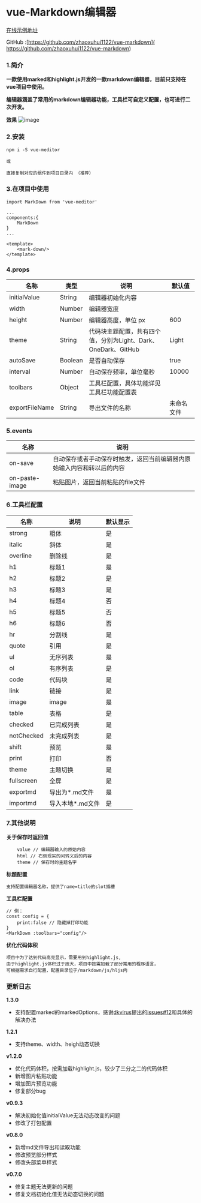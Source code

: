 # vue-Markdown编辑器

[在线示例地址](https://zhaoxuhui1122.github.io/vue-markdown/)

GitHub :[https://github.com/zhaoxuhui1122/vue-markdown]( https://github.com/zhaoxuhui1122/vue-markdown)


### 1.简介

**一款使用marked和highlight.js开发的一款markdown编辑器，目前只支持在vue项目中使用。**

**编辑器涵盖了常用的markdown编辑器功能，工具栏可自定义配置，也可进行二次开发。**


**效果**
![image](http://smalleyes.oss-cn-shanghai.aliyuncs.com/WechatIMG586.png)

### 2.安装

```
npm i -S vue-meditor

或

直接复制对应的组件到项目目录内 （推荐）
```

### 3.在项目中使用


```
import MarkDown from 'vue-meditor'

...
components:{
    MarkDown
}
...

<template>
    <mark-down/>
</template>
```

###  4.props

名称 | 类型|说明|默认值
---|---|---|---
initialValue|String|编辑器初始化内容
width|Number|编辑器宽度|
height|Number|编辑器高度，单位 px|600
theme|String|代码块主题配置，共有四个值，分别为Light、Dark、OneDark、GitHub|Light
autoSave|Boolean|是否自动保存|true
interval|Number|自动保存频率，单位毫秒|10000
toolbars|Object|工具栏配置，具体功能详见工具栏功能配置表
exportFileName|String|导出文件的名称|未命名文件

### 5.events

名称 | 说明
---|---
on-save|自动保存或者手动保存时触发，返回当前编辑器内原始输入内容和转以后的内容
on-paste-image|粘贴图片，返回当前粘贴的file文件
### 6.工具栏配置

名称 | 说明 | 默认显示
---|---|---
strong|粗体|是
italic|斜体|是
overline |删除线|是
h1 |标题1|是
h2 |标题2|是
h3 |标题3|是
h4|标题4|否
h5 |标题5|否
h6 |标题6|否
hr |分割线|是
quote|引用|是
ul |无序列表|是
ol|有序列表|是
code |代码块|是
link |链接|是
image|image|是
table |表格|是
checked|已完成列表|是
notChecked |未完成列表|是
shift|预览|是
print |打印|否
theme|主题切换|是
fullscreen |全屏|是
exportmd|导出为*.md文件|是
importmd|导入本地*.md文件|是

### 7.其他说明
**关于保存时返回值**

```
    value // 编辑器输入的原始内容
    html // 右侧现实的问转义后的内容
    theme // 保存时的主题名字
```
**标题配置**

```
支持配置编辑器名称，提供了name=title的slot插槽
```


**工具栏配置**

```
// 例：
const config = {
    print:false // 隐藏掉打印功能
}
<MarkDown :toolbars="config"/>
```
**优化代码体积**


```
项目中为了达到代码高亮显示，需要用到highlight.js,
由于highlight.js体积过于庞大，项目中按需加载了部分常用的程序语言，
可根据需求自行配置，配置目录位于/markdown/js/hljs内
```


### 更新日志
**1.3.0**
- 支持配置marked的markedOptions，感谢[dkvirus](https://github.com/dkvirus)提出的[issues#12](https://github.com/zhaoxuhui1122/vue-markdown/issues/12)和具体的解决办法

**1.2.1**
- 支持theme、width、heigh动态切换

**v1.2.0**
- 优化代码体积，按需加载highlight.js，较少了三分之二的代码体积
- 新增图片粘贴功能
- 增加图片预览功能
- 修复部分bug

**v0.9.3**

- 解决初始化值initialValue无法动态改变的问题
- 修改了打包配置

**v0.8.0**

- 新增md文件导出和读取功能
- 修改预览部分样式
- 修改头部菜单样式

**v0.7.0**

- 修复主题无法更新的问题
- 修复文档初始化值无法动态切换的问题


